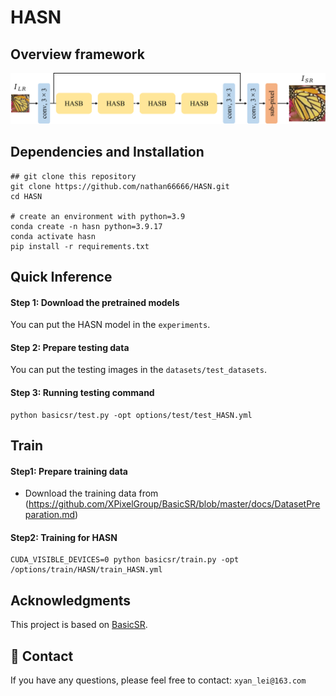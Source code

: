 # HASN

## Overview framework
![hasn](figs/HASN.png)

## Dependencies and Installation
```
## git clone this repository
git clone https://github.com/nathan66666/HASN.git
cd HASN

# create an environment with python=3.9
conda create -n hasn python=3.9.17
conda activate hasn
pip install -r requirements.txt
```

## Quick Inference
#### Step 1: Download the pretrained models
You can put the  HASN model  in the `experiments`.
#### Step 2: Prepare testing data
You can put the testing images in the `datasets/test_datasets`.

#### Step 3: Running testing command
```
python basicsr/test.py -opt options/test/test_HASN.yml
```
## Train 

#### Step1: Prepare training data
- Download the training data from (https://github.com/XPixelGroup/BasicSR/blob/master/docs/DatasetPreparation.md)

#### Step2: Training for HASN
```
CUDA_VISIBLE_DEVICES=0 python basicsr/train.py -opt /options/train/HASN/train_HASN.yml
```


## Acknowledgments
This project is based on [BasicSR](https://github.com/XPixelGroup/BasicSR).


## 📧 Contact
If you have any questions, please feel free to contact: `xyan_lei@163.com`
